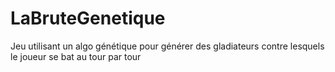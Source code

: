 # LaBruteGenetique
Jeu utilisant un algo génétique pour générer des gladiateurs contre lesquels le joueur se bat au tour par tour
